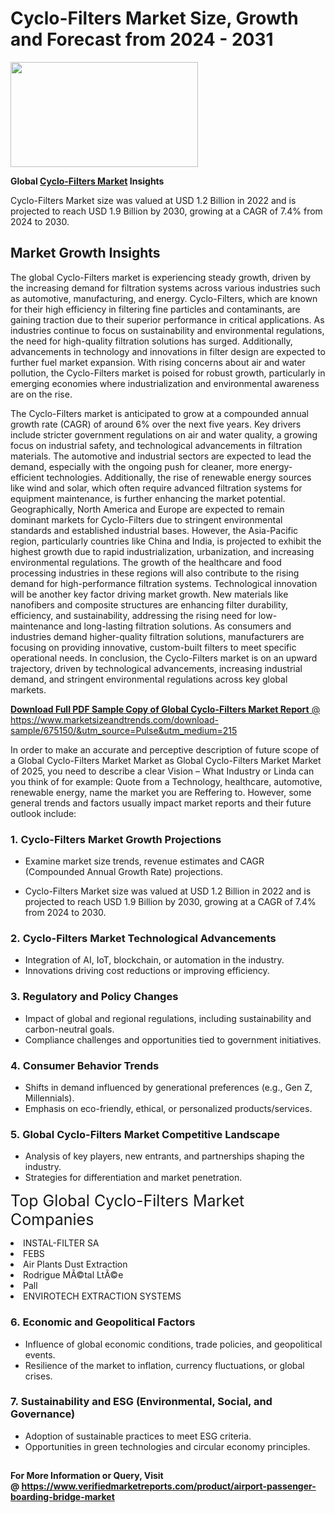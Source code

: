 <H1>Cyclo-Filters Market Size, Growth and Forecast from 2024 - 2031</H1><img class="aligncenter size-medium wp-image-584254" src="https://thirdeyenews.in/wp-content/uploads/2024/09/Global-Market-Research-300x168.jpeg" alt="" width="300" height="168" /><p><strong>Global&nbsp;<a href="https://www.marketsizeandtrends.com/download-sample/675150/&amp;utm_source=Pulse&amp;utm_medium=215">Cyclo-Filters Market</a> Insights</strong></p><p>Cyclo-Filters Market size was valued at USD 1.2 Billion in 2022 and is projected to reach USD 1.9 Billion by 2030, growing at a CAGR of 7.4% from 2024 to 2030.</p><p><h2>Market Growth Insights</h2> <p>The global Cyclo-Filters market is experiencing steady growth, driven by the increasing demand for filtration systems across various industries such as automotive, manufacturing, and energy. Cyclo-Filters, which are known for their high efficiency in filtering fine particles and contaminants, are gaining traction due to their superior performance in critical applications. As industries continue to focus on sustainability and environmental regulations, the need for high-quality filtration solutions has surged. Additionally, advancements in technology and innovations in filter design are expected to further fuel market expansion. With rising concerns about air and water pollution, the Cyclo-Filters market is poised for robust growth, particularly in emerging economies where industrialization and environmental awareness are on the rise. <a href="#"></a></p> <p>The Cyclo-Filters market is anticipated to grow at a compounded annual growth rate (CAGR) of around 6% over the next five years. Key drivers include stricter government regulations on air and water quality, a growing focus on industrial safety, and technological advancements in filtration materials. The automotive and industrial sectors are expected to lead the demand, especially with the ongoing push for cleaner, more energy-efficient technologies. Additionally, the rise of renewable energy sources like wind and solar, which often require advanced filtration systems for equipment maintenance, is further enhancing the market potential. Geographically, North America and Europe are expected to remain dominant markets for Cyclo-Filters due to stringent environmental standards and established industrial bases. However, the Asia-Pacific region, particularly countries like China and India, is projected to exhibit the highest growth due to rapid industrialization, urbanization, and increasing environmental regulations. The growth of the healthcare and food processing industries in these regions will also contribute to the rising demand for high-performance filtration systems. Technological innovation will be another key factor driving market growth. New materials like nanofibers and composite structures are enhancing filter durability, efficiency, and sustainability, addressing the rising need for low-maintenance and long-lasting filtration solutions. As consumers and industries demand higher-quality filtration solutions, manufacturers are focusing on providing innovative, custom-built filters to meet specific operational needs. In conclusion, the Cyclo-Filters market is on an upward trajectory, driven by technological advancements, increasing industrial demand, and stringent environmental regulations across key global markets. <p><a href="#"></p><p><span class=""><strong>Download Full PDF Sample Copy of Global Cyclo-Filters Market Report</strong> @ <a href="https://www.marketsizeandtrends.com/download-sample/675150/&amp;utm_source=Pulse&amp;utm_medium=215" target="_blank">https://www.marketsizeandtrends.com/download-sample/675150/&amp;utm_source=Pulse&amp;utm_medium=215</a></span></p><p>In order to make an accurate and perceptive description of future scope of a Global&nbsp;Cyclo-Filters Market Market as Global&nbsp;Cyclo-Filters Market Market of 2025, you need to describe a clear Vision &ndash; What Industry or Linda can you think of for example: Quote from a Technology, healthcare, automotive, renewable energy, name the market you are Reffering to. However, some general trends and factors usually impact market reports and their future outlook include:</p><h3>1.&nbsp;<strong>Cyclo-Filters Market Growth Projections</strong></h3><ul><li>Examine market size trends, revenue estimates and CAGR (Compounded Annual Growth Rate) projections.</li><li><p>Cyclo-Filters Market size was valued at USD 1.2 Billion in 2022 and is projected to reach USD 1.9 Billion by 2030, growing at a CAGR of 7.4% from 2024 to 2030.</p></li></ul><h3>2.&nbsp;<strong>Cyclo-Filters Market Technological Advancements</strong></h3><ul><li>Integration of AI, IoT, blockchain, or automation in the industry.</li><li>Innovations driving cost reductions or improving efficiency.</li></ul><h3>3.&nbsp;<strong>Regulatory and Policy Changes</strong></h3><ul><li>Impact of global and regional regulations, including sustainability and carbon-neutral goals.</li><li>Compliance challenges and opportunities tied to government initiatives.</li></ul><h3>4.&nbsp;<strong>Consumer Behavior Trends</strong></h3><ul><li>Shifts in demand influenced by generational preferences (e.g., Gen Z, Millennials).</li><li>Emphasis on eco-friendly, ethical, or personalized products/services.</li></ul><h3>5.&nbsp;<strong>Global Cyclo-Filters Market Competitive Landscape</strong></h3><ul><li>Analysis of key players, new entrants, and partnerships shaping the industry.</li><li>Strategies for differentiation and market penetration.</li></ul><p data-pm-slice="1 1 []"><span style="color: inherit; font-family: inherit; font-size: 25px;">Top Global Cyclo-Filters Market Companies</span></p><div class="" data-test-id=""><p><li>INSTAL-FILTER SA</li><li> FEBS</li><li> Air Plants Dust Extraction</li><li> Rodrigue MÃ©tal LtÃ©e</li><li> Pall</li><li> ENVIROTECH EXTRACTION SYSTEMS</li></p></div><h3>6.&nbsp;<strong>Economic and Geopolitical Factors</strong></h3><ul><li>Influence of global economic conditions, trade policies, and geopolitical events.</li><li>Resilience of the market to inflation, currency fluctuations, or global crises.</li></ul><h3>7.&nbsp;<strong>Sustainability and ESG (Environmental, Social, and Governance)</strong></h3><ul><li>Adoption of sustainable practices to meet ESG criteria.</li><li>Opportunities in green technologies and circular economy principles.</li></ul><h2><strong style="font-size: 14px;">For More Information or Query, Visit @&nbsp;</strong><a style="background-color: #ffffff; font-size: 14px;" href="https://www.marketsizeandtrends.com/report/cyclo-filters-market/" target="_blank">https://www.verifiedmarketreports.com/product/airport-passenger-boarding-bridge-market</a></h2>
